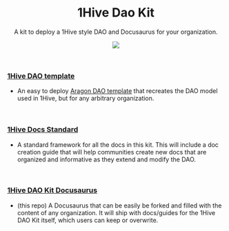 <h1 align='center'>1Hive Dao Kit</h1>
<p align='center'>A kit to deploy a 1Hive style DAO and Docusaurus for your organization.</p>
<p align='center'>
  <img src='https://github.com/1Hive/kit/blob/master/website/static/img/dandelion-transparent-cropped.png' />
</p>

<br>

### [1Hive DAO template](https://github.com/1Hive/dao-template)
- An easy to deploy [Aragon DAO template](https://hack.aragon.org/docs/templates-intro) that recreates the DAO model used in 1Hive, but for any arbitrary organization. 

<br>

### [1Hive Docs Standard](https://github.com/1Hive/standards)
- A standard framework for all the docs in this kit. This will include a doc creation guide that will help communities create new docs that are organized and informative as they extend and modify the DAO.

<br>

### [1Hive DAO Kit Docusaurus](https://1hive.github.io/kit/)
- (this repo) A Docusaurus that can be easily be forked and filled with the content of any organization. It will ship with docs/guides for the 1Hive DAO Kit itself, which users can keep or overwrite.

<br>
